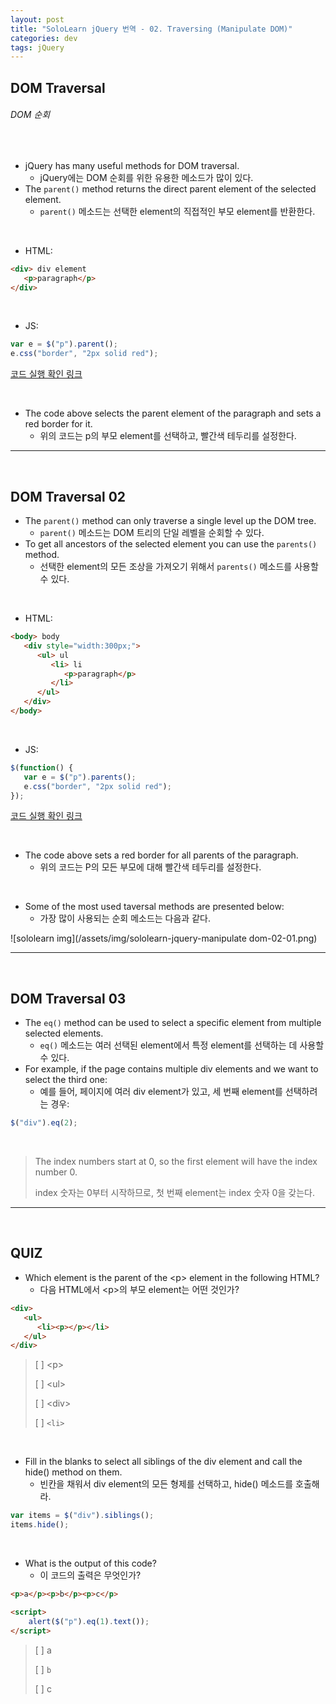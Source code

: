 ```yaml
---
layout: post
title: "SoloLearn jQuery 번역 - 02. Traversing (Manipulate DOM)"
categories: dev
tags: jQuery
---
```


## DOM Traversal

###### DOM 순회

<br>

- jQuery has many useful methods for DOM traversal.
  - jQuery에는 DOM 순회를 위한 유용한 메소드가 많이 있다.
- The `parent()` method returns the direct parent element of the selected element.
  - `parent()` 메소드는 선택한 element의 직접적인 부모 element를 반환한다.

<br>

- HTML:

```html
<div> div element
   <p>paragraph</p>
</div>
```

<br>

- JS:

```js
var e = $("p").parent();
e.css("border", "2px solid red");
```

[코드 실행 확인 링크](https://code.sololearn.com/1122/#js)

<br>

- The code above selects the parent element of the paragraph and sets a red border for it.
  - 위의 코드는 p의 부모 element를 선택하고, 빨간색 테두리를 설정한다.

------

<br>

## DOM Traversal 02

- The `parent()` method can only traverse a single level up the DOM tree.
  - `parent()` 메소드는 DOM 트리의 단일 레벨을 순회할 수 있다.
- To get all ancestors of the selected element you can use the `parents()` method.
  - 선택한 element의 모든 조상을 가져오기 위해서 `parents()` 메소드를 사용할 수 있다.

<br>

- HTML:

```html
<body> body
   <div style="width:300px;">
      <ul> ul
         <li> li
         	<p>paragraph</p>
         </li>
      </ul>
   </div>
</body>
```

<br>

- JS:

```js
$(function() {
   var e = $("p").parents();
   e.css("border", "2px solid red");
});
```

[코드 실행 확인 링크](https://code.sololearn.com/1123/#js)

<br>

- The code above sets a red border for all parents of the paragraph.
  - 위의 코드는 P의 모든 부모에 대해 빨간색 테두리를 설정한다.

<br>

- Some of the most used taversal methods are presented below:
  - 가장 많이 사용되는 순회 메소드는 다음과 같다.

![sololearn img](/assets/img/sololearn-jquery-manipulate dom-02-01.png)

------

<br>

## DOM Traversal 03

- The `eq()` method can be used to select a specific element from multiple selected elements.
  - `eq()` 메소드는 여러 선택된 element에서 특정 element를 선택하는 데 사용할 수 있다.
- For example, if the page contains multiple div elements and we want to select the third one:
  - 예를 들어, 페이지에 여러 div element가 있고, 세 번째 element를 선택하려는 경우:

```js
$("div").eq(2);
```

<br>

> The index numbers start at 0, so the first element will have the index number 0.
>
> index 숫자는 0부터 시작하므로, 첫 번째 element는 index 숫자 0을 갖는다.

------

<br>

## QUIZ

- Which element is the parent of the \<p> element in the following HTML?
  - 다음 HTML에서 \<p>의 부모 element는 어떤 것인가?

```html
<div>
   <ul>
      <li><p></p></li>
   </ul>
</div>
```

> [ ] \<p>
>
> [ ] \<ul>
>
> [ ] \<div>
>
> [ ] `<li>`

<br>

- Fill in the blanks to select all siblings of the div element and call the hide() method on them.
  - 빈칸을 채워서 div element의 모든 형제를 선택하고, hide() 메소드를 호출해라.

```js
var items = $("div").siblings();
items.hide();
```

<br>

- What is the output of this code?
  - 이 코드의 출력은 무엇인가?

```html
<p>a</p><p>b</p><p>c</p>

<script>
	alert($("p").eq(1).text());
</script>
```

> [ ] a
>
> [ ] `b`
>
> [ ] c

<br>